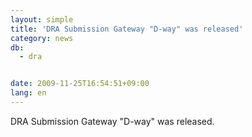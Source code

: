 ```yaml
---
layout: simple
title: 'DRA Submission Gateway "D-way" was released'
category: news
db:
  - dra


date: 2009-11-25T16:54:51+09:00
lang: en
---
```


DRA Submission Gateway "D-way" was released.
